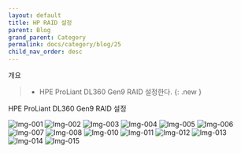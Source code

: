 ```yaml
---
layout: default
title: HP RAID 설정
parent: Blog
grand_parent: Category
permalink: docs/category/blog/25
child_nav_order: desc
---
```


개요

> - HPE ProLiant DL360 Gen9 RAID 설정한다.
{: .new }

HPE ProLiant DL360 Gen9 RAID 설정

![Img-001](https://user-images.githubusercontent.com/36792594/182742620-18ed4d0e-5be6-43ba-a3ac-954fb751b4b8.png)
![Img-002](https://user-images.githubusercontent.com/36792594/182742621-b061a101-b941-4abd-b8c1-3d383759765e.png)
![Img-003](https://user-images.githubusercontent.com/36792594/182742590-5b97b355-1f6e-48e0-9951-b5ea0e06148d.png)
![Img-004](https://user-images.githubusercontent.com/36792594/182742594-96740cab-72e6-4c30-b5c1-0daddc16e4eb.png)
![Img-005](https://user-images.githubusercontent.com/36792594/182742598-699ac00d-fd6c-469f-a71f-c764c793944d.png)
![Img-006](https://user-images.githubusercontent.com/36792594/182742599-65fa5111-e0b3-46f4-abe1-2898d675da53.png)
![Img-007](https://user-images.githubusercontent.com/36792594/182742603-9edaded7-84e5-4de8-a73a-e37818812fa7.png)
![Img-008](https://user-images.githubusercontent.com/36792594/182742605-c70e3a4d-733d-4161-ab0a-ed615ed74429.png)
![Img-010](https://user-images.githubusercontent.com/36792594/182742609-8c896c49-4a00-4b96-975f-8d7dc463898a.png)
![Img-011](https://user-images.githubusercontent.com/36792594/182742612-0e418381-eacc-4326-8e48-30a9bd669374.png)
![Img-012](https://user-images.githubusercontent.com/36792594/182742613-4a20ff60-927c-4657-a125-5cfef554eea8.png)
![Img-013](https://user-images.githubusercontent.com/36792594/182743048-7fc91896-3cd7-48f6-a78a-14b67a03bf95.png)
![Img-014](https://user-images.githubusercontent.com/36792594/182742616-c6d9a49a-c212-49cc-ac59-e7a1c4195eb8.png)
![Img-015](https://user-images.githubusercontent.com/36792594/182742619-b0cdded9-4f96-4658-9b6b-885c65302655.png)